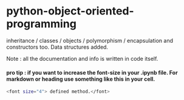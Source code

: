 # python-object-oriented-programming
inheritance / classes / objects / polymorphism / encapsulation and constructors too.
Data structures added.

Note : all the documentation and info is written in code itself.


#### pro tip : if you want to increase the font-size in your .ipynb file. For markdown or heading use something like this in your cell.

```sh
<font size="4"> defined method.</font>
```
